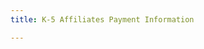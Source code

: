 ```yaml
---
title: K-5 Affiliates Payment Information

---
```



<script type="text/javascript" src="https://secure.jotformpro.com/jsform/42598317805968"></script>


